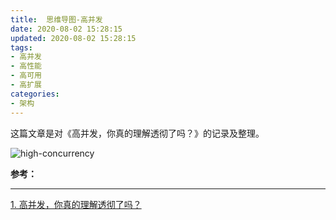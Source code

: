 ```yaml
---
title:  思维导图-高并发
date: 2020-08-02 15:28:15
updated: 2020-08-02 15:28:15
tags:
- 高并发
- 高性能
- 高可用
- 高扩展
categories:
- 架构
---
```


这篇文章是对《高并发，你真的理解透彻了吗？》的记录及整理。

<!-- more -->

![high-concurrency](/images/high-concurrency/high-concurrency.jpeg "high-concurrency")


**参考：**

----
[1]:https://mp.weixin.qq.com/s/lc0a8eIRL94gqeb9R1kQzg

[1. 高并发，你真的理解透彻了吗？][1]
